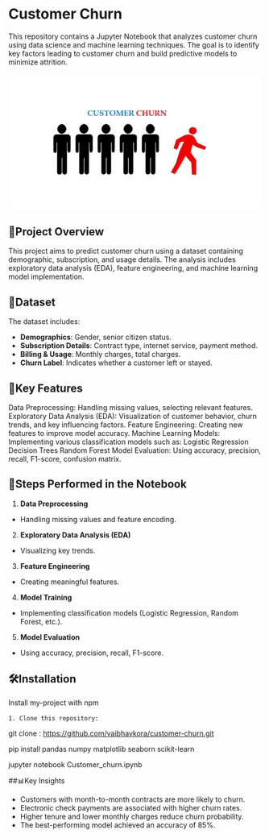 
# Customer Churn

This repository contains a Jupyter Notebook that analyzes customer churn using data science and machine learning techniques. The goal is to identify key factors leading to customer churn and build predictive models to minimize attrition.



![Image_Alt](Customer_churn.jpg)



## 📌Project Overview

This project aims to predict customer churn using a dataset containing demographic, subscription, and usage details. The analysis includes exploratory data analysis (EDA), feature engineering, and machine learning model implementation.

## 📂Dataset

The dataset includes:
- **Demographics**: Gender, senior citizen status.
- **Subscription Details**: Contract type, internet service, payment method.
- **Billing & Usage**: Monthly charges, total charges.
- **Churn Label**: Indicates whether a customer left or stayed.
  
## 🚀Key Features

Data Preprocessing: Handling missing values, selecting relevant features.
Exploratory Data Analysis (EDA): Visualization of customer behavior, churn trends, and key influencing factors.
Feature Engineering: Creating new features to improve model accuracy.
Machine Learning Models: Implementing various classification models such as:
Logistic Regression
Decision Trees
Random Forest
Model Evaluation: Using accuracy, precision, recall, F1-score, confusion matrix.


## 🚀Steps Performed in the Notebook

 1. **Data Preprocessing** 
 - Handling missing values and feature encoding.
2. **Exploratory Data Analysis (EDA)** 
- Visualizing key   trends.
3. **Feature Engineering** 
 - Creating meaningful features.
4. **Model Training** 
- Implementing classification models (Logistic Regression, Random Forest, etc.).
5. **Model Evaluation** 
- Using accuracy, precision, recall, F1-score.
## 🛠Installation

Install my-project with npm

```
1. Clone this repository:
   ```
   git clone : https://github.com/vaibhavkora/customer-churn.git

pip install pandas numpy matplotlib seaborn scikit-learn

jupyter notebook Customer_churn.ipynb


    
##📊Key Insights
- Customers with month-to-month contracts are more likely to churn.
- Electronic check payments are associated with higher churn rates.
- Higher tenure and lower monthly charges reduce churn probability.
- The best-performing model achieved an accuracy of 85%.
